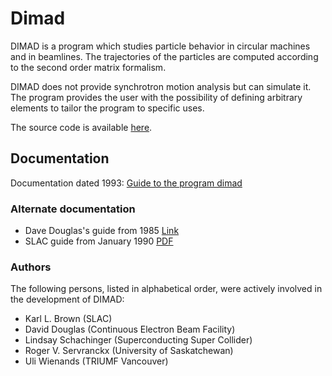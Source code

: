 # Dimad

DIMAD is a program which studies particle behavior in circular machines and in beamlines. The trajectories of the particles are computed according to the second order matrix formalism.

DIMAD does not provide synchrotron motion analysis but can simulate it. The program provides the user with the possibility of defining arbitrary elements to tailor the program to specific uses.

The source code is available [here](https://github.com/dimad-org/dimad/).

## Documentation

Documentation dated 1993: [Guide to the program dimad](https://dimad-org.github.io/docs/)

### Alternate documentation

- Dave Douglas's guide from 1985 [Link](https://dimad-org.github.io/docs/douglas-dimad-guide-may-1985.html)
- SLAC guide from January 1990 [PDF](https://github.com/dimad-org/docs/blob/main/guide-slac-285-jan-1990.pdf)

### Authors

The following persons, listed in alphabetical order, were actively involved in
the development of DIMAD:

- Karl L. Brown (SLAC)
- David Douglas (Continuous Electron Beam Facility)
- Lindsay Schachinger (Superconducting Super Collider)
- Roger V. Servranckx (University of Saskatchewan)
- Uli Wienands (TRIUMF Vancouver)
